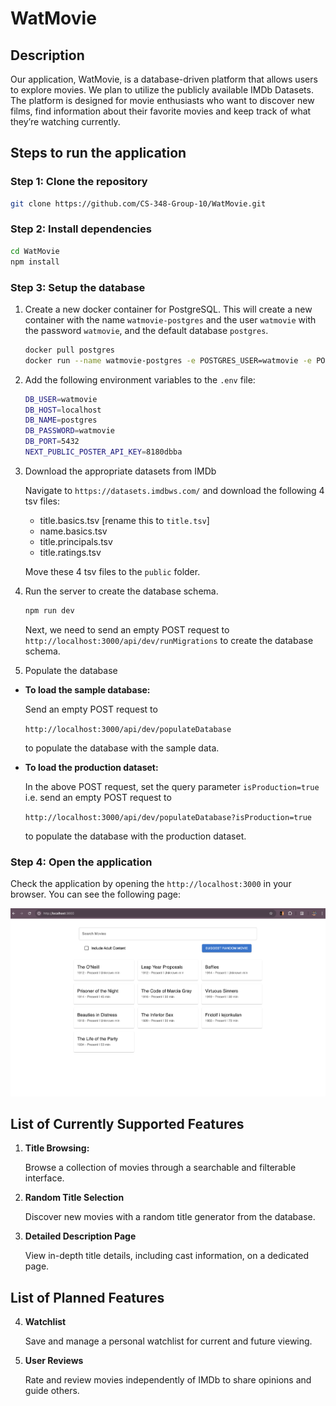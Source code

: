 # WatMovie

## Description

Our application, WatMovie, is a database-driven platform that allows users to explore movies. We plan to utilize the publicly available IMDb Datasets. The platform is designed for movie enthusiasts who want to discover new films, find information about their favorite movies and keep track of what they’re watching currently.

## Steps to run the application

### Step 1: Clone the repository

```bash
git clone https://github.com/CS-348-Group-10/WatMovie.git
```

### Step 2: Install dependencies

```bash
cd WatMovie
npm install
```

### Step 3: Setup the database

1. Create a new docker container for PostgreSQL. This will create a new container with the name `watmovie-postgres` and the user `watmovie` with the password `watmovie`, and the default database `postgres`.

    ```bash
    docker pull postgres
    docker run --name watmovie-postgres -e POSTGRES_USER=watmovie -e POSTGRES_PASSWORD=watmovie -p 5432:5432 -d postgres
    ```

2. Add the following environment variables to the `.env` file:

    ```bash
    DB_USER=watmovie
    DB_HOST=localhost
    DB_NAME=postgres
    DB_PASSWORD=watmovie
    DB_PORT=5432
    NEXT_PUBLIC_POSTER_API_KEY=8180dbba
    ```

3. Download the appropriate datasets from IMDb

    Navigate to `https://datasets.imdbws.com/` and download the following 4 tsv files:
    - title.basics.tsv [rename this to `title.tsv`]
    - name.basics.tsv
    - title.principals.tsv
    - title.ratings.tsv

    Move these 4 tsv files to the `public` folder.

4. Run the server to create the database schema.

    ```bash
    npm run dev
    ```

    Next, we need to send an empty POST request to `http://localhost:3000/api/dev/runMigrations` to create the database schema.

5. Populate the database

- **To load the sample database:**
    
    Send an empty POST request to 
    
    `http://localhost:3000/api/dev/populateDatabase` 
    
    to populate the database with the sample data.

- **To load the production dataset:**
    
    In the above POST request, set the query parameter `isProduction=true` i.e. send an empty POST request to 
    
    `http://localhost:3000/api/dev/populateDatabase?isProduction=true` 
    
    to populate the database with the production dataset.

### Step 4: Open the application

Check the application by opening the `http://localhost:3000` in your browser. You can see the following page:

![WatMovie](public/watmovie.png)

## List of Currently Supported Features
1. **Title Browsing:**

    Browse a collection of movies through a searchable and filterable interface.

2. **Random Title Selection**

    Discover new movies with a random title generator from the database.

3. **Detailed Description Page**

    View in-depth title details, including cast information, on a dedicated page.

## List of Planned Features

4. **Watchlist**

    Save and manage a personal watchlist for current and future viewing.

5. **User Reviews**

    Rate and review movies independently of IMDb to share opinions and guide others.
